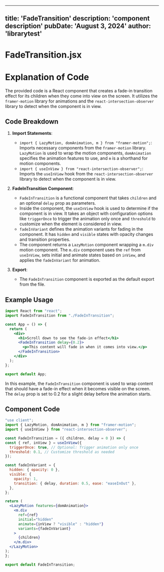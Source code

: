 ---
  title: 'FadeTransition'
  description: 'component description'
  pubDate: 'August 3, 2024'
  author: 'librarytest'
  ---
  
  
  
  # FadeTransition.jsx
  # Explanation of Code

The provided code is a React component that creates a fade-in transition effect for its children when they come into view on the screen. It utilizes the `framer-motion` library for animations and the `react-intersection-observer` library to detect when the component is in view.

## Code Breakdown

1. **Import Statements**:
   - `import { LazyMotion, domAnimation, m } from "framer-motion";`: Imports necessary components from the `framer-motion` library. `LazyMotion` is used to wrap the motion components, `domAnimation` specifies the animation features to use, and `m` is a shorthand for motion components.
   - `import { useInView } from "react-intersection-observer";`: Imports the `useInView` hook from the `react-intersection-observer` library to detect when the component is in view.

2. **FadeInTransition Component**:
   - `FadeInTransition` is a functional component that takes `children` and an optional `delay` prop as parameters.
   - Inside the component, the `useInView` hook is used to determine if the component is in view. It takes an object with configuration options like `triggerOnce` to trigger the animation only once and `threshold` to customize when the element is considered in view.
   - `fadeInVariant` defines the animation variants for fading in the component. It has `hidden` and `visible` states with opacity changes and transition properties.
   - The component returns a `LazyMotion` component wrapping a `m.div` motion component. The `m.div` component uses the `ref` from `useInView`, sets initial and animate states based on `inView`, and applies the `fadeInVariant` for animation.

3. **Export**:
   - The `FadeInTransition` component is exported as the default export from the file.

## Example Usage

```jsx
import React from "react";
import FadeInTransition from "./FadeInTransition";

const App = () => {
  return (
    <div>
      <h1>Scroll down to see the fade-in effect</h1>
      <FadeInTransition delay={0.2}>
        <p>This content will fade in when it comes into view.</p>
      </FadeInTransition>
    </div>
  );
};

export default App;
```

In this example, the `FadeInTransition` component is used to wrap content that should have a fade-in effect when it becomes visible on the screen. The `delay` prop is set to 0.2 for a slight delay before the animation starts.
  
  ## Component Code
  ```jsx
  "use client";
import { LazyMotion, domAnimation, m } from "framer-motion";
import { useInView } from "react-intersection-observer";

const FadeInTransition = ({ children, delay = 0 }) => {
  const { ref, inView } = useInView({
    triggerOnce: true, // Optional: Trigger animation only once
    threshold: 0.1, // Customize threshold as needed
  });

  const fadeInVariant = {
    hidden: { opacity: 0 },
    visible: {
      opacity: 1,
      transition: { delay, duration: 0.5, ease: "easeInOut" },
    },
  };

  return (
    <LazyMotion features={domAnimation}>
      <m.div
        ref={ref}
        initial="hidden"
        animate={inView ? "visible" : "hidden"}
        variants={fadeInVariant}
      >
        {children}
      </m.div>
    </LazyMotion>
  );
};

export default FadeInTransition;
  ```
  